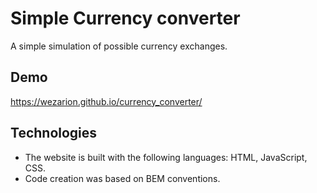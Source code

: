 # Simple Currency converter
A simple simulation of possible currency exchanges.

## Demo

https://wezarion.github.io/currency_converter/

## Technologies
- The website is built with the following languages: HTML, JavaScript, CSS.
- Code creation was based on BEM conventions.
